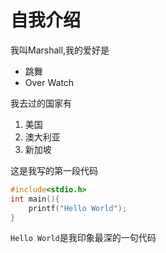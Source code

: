 # 自我介绍



我叫Marshall,我的爱好是
 * 跳舞
 * Over Watch

 我去过的国家有
 1. 美国
 2. 澳大利亚
 3. 新加坡

这是我写的第一段代码
```c
#include<stdio.h>
int main(){
    printf("Hello World");
}
```
`Hello World`是我印象最深的一句代码


